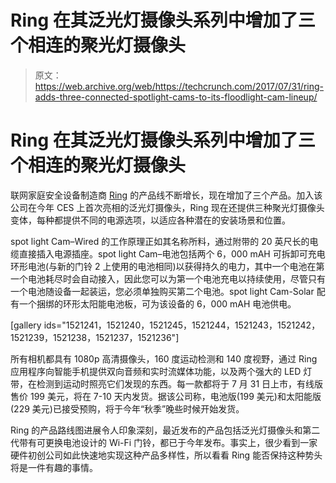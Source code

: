 # Ring 在其泛光灯摄像头系列中增加了三个相连的聚光灯摄像头 

> 原文：<https://web.archive.org/web/https://techcrunch.com/2017/07/31/ring-adds-three-connected-spotlight-cams-to-its-floodlight-cam-lineup/>

# Ring 在其泛光灯摄像头系列中增加了三个相连的聚光灯摄像头

联网家庭安全设备制造商 [Ring](https://web.archive.org/web/20230130235540/https://ring.com/) 的产品线不断增长，现在增加了三个产品。加入该公司在今年 CES 上首次亮相的泛光灯摄像头，Ring 现在还提供三种聚光灯摄像头变体，每种都提供不同的电源选项，以适应各种潜在的安装场景和位置。

spot light Cam–Wired 的工作原理正如其名称所料，通过附带的 20 英尺长的电缆直接插入电源插座。spot light Cam–电池包括两个 6，000 mAH 可拆卸可充电环形电池(与新的门铃 2 上使用的电池相同)以获得持久的电力，其中一个电池在第一个电池耗尽时会自动接入，因此您可以为第一个电池充电以持续使用，尽管只有一个电池随设备一起装运，您必须单独购买第二个电池。spot light Cam-Solar 配有一个捆绑的环形太阳能电池板，可为该设备的 6，000 mAH 电池供电。

[gallery ids="1521241，1521240，1521245，1521244，1521243，1521242，1521239，1521238，1521237，1521236"]

所有相机都具有 1080p 高清摄像头，160 度运动检测和 140 度视野，通过 Ring 应用程序向智能手机提供双向音频和实时流媒体功能，以及两个强大的 LED 灯带，在检测到运动时照亮它们发现的东西。每一款都将于 7 月 31 日上市，有线版售价 199 美元，将在 7-10 天内发货。据该公司称，电池版(199 美元)和太阳能版(229 美元)已接受预购，将于今年“秋季”晚些时候开始发货。

Ring 的产品路线图进展令人印象深刻，最近发布的产品包括泛光灯摄像头和第二代带有可更换电池设计的 Wi-Fi 门铃，都已于今年发布。事实上，很少看到一家硬件初创公司如此快速地实现这种产品多样性，所以看看 Ring 能否保持这种势头将是一件有趣的事情。